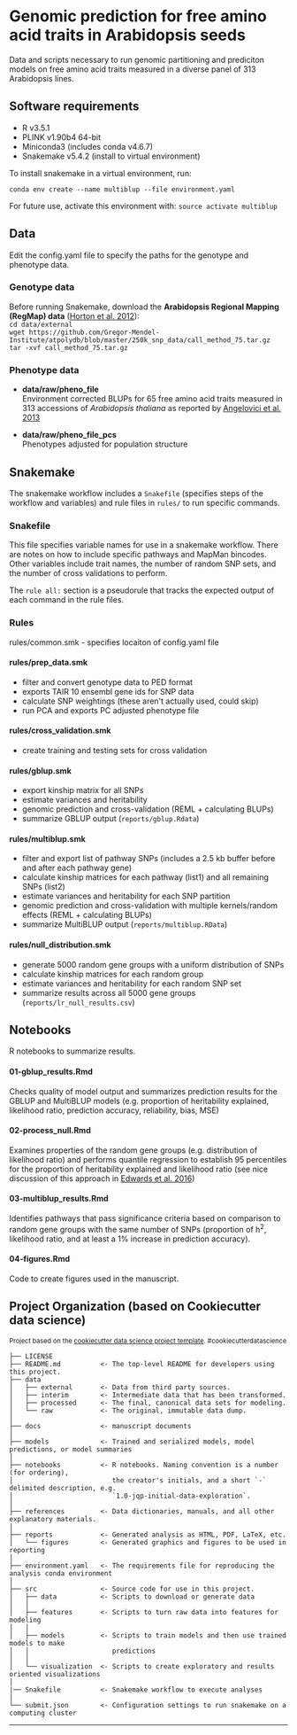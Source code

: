 Genomic prediction for free amino acid traits in Arabidopsis seeds
==============================

Data and scripts necessary to run genomic partitioning and prediciton models on free amino acid traits measured in a diverse panel of 313 Arabidopsis lines. 

Software requirements
------------
* R v3.5.1
* PLINK v1.90b4 64-bit
* Miniconda3 (includes conda v4.6.7)
* Snakemake v5.4.2 (install to virtual environment)

To install snakemake in a virtual environment, run:  

`conda env create --name multiblup --file environment.yaml`  

For future use, activate this environment with:
`source activate multiblup`

Data
------------
Edit the config.yaml file to specify the paths for the genotype and phenotype data.

### Genotype data
Before running Snakemake, download the **Arabidopsis Regional Mapping (RegMap) data** ([Horton et al. 2012](https://www.ncbi.nlm.nih.gov/pmc/articles/PMC3267885/)):  
`cd data/external`  
`wget https://github.com/Gregor-Mendel-Institute/atpolydb/blob/master/250k_snp_data/call_method_75.tar.gz`  
`tar -xvf call_method_75.tar.gz` 

### Phenotype data

- **data/raw/pheno_file**  
Environment corrected BLUPs for 65 free amino acid traits measured in 313 accessions of _Arabidopsis thaliana_ as reported by [Angelovici et al. 2013](http://www.plantcell.org/content/25/12/4827#sec-12)  

- **data/raw/pheno_file_pcs**  
Phenotypes adjusted for population structure

Snakemake
------------
The snakemake workflow includes a `Snakefile` (specifies steps of the workflow and variables) and rule files in `rules/` to run specific commands. 

### Snakefile 
This file specifies variable names for use in a snakemake workflow. There are notes on how to include specific pathways and MapMan bincodes. Other variables include trait names, the number of random SNP sets, and the number of cross validations to perform.  

The `rule all:` section is a pseudorule that tracks the expected output of each command in the rule files. 

### Rules
rules/common.smk - specifies locaiton of config.yaml file

#### rules/prep_data.smk
- filter and convert genotype data to PED format
- exports TAIR 10 ensembl gene ids for SNP data 
- calculate SNP weightings (these aren't actually used, could skip)
- run PCA and exports PC adjusted phenotype file

#### rules/cross_validation.smk 
- create training and testing sets for cross validation

#### rules/gblup.smk
- export kinship matrix for all SNPs 
- estimate variances and heritability
- genomic prediction and cross-validation (REML + calculating BLUPs)
- summarize GBLUP output (`reports/gblup.Rdata`)

#### rules/multiblup.smk
- filter and export list of pathway SNPs (includes a 2.5 kb buffer before and after each pathway gene)
- calculate kinship matrices for each pathway (list1) and all remaining SNPs (list2) 
- estimate variances and heritability for each SNP partition
- genomic prediction and cross-validation with multiple kernels/random effects (REML + calculating BLUPs)
- summarize MultiBLUP output (`reports/multiblup.RData`)

#### rules/null_distribution.smk
- generate 5000 random gene groups with a uniform distribution of SNPs 
- calculate kinship matrices for each random group 
- estimate variances and heritability for each random SNP set 
- summarize results across all 5000 gene groups (`reports/lr_null_results.csv`)

Notebooks
------------
R notebooks to summarize results. 

#### 01-gblup_results.Rmd
Checks quality of model output and summarizes prediction results for the GBLUP and MultiBLUP models (e.g. proportion of heritability explained, likelihood ratio, prediction accuracy, reliability, bias, MSE)

#### 02-process_null.Rmd
Examines properties of the random gene groups (e.g. distribution of likelihood ratio) and performs quantile regression to establish 95 percentiles for the proportion of heritability explained and likelihood ratio (see nice discussion of this approach in [Edwards et al. 2016](https://gsejournal.biomedcentral.com/articles/10.1186/s12711-015-0132-6))

#### 03-multiblup_results.Rmd
Identifies pathways that pass significance criteria based on comparison to random gene groups with the same number of SNPs (proportion of h<sup>2</sup>, likelihood ratio, and at least a 1% increase in prediction accuracy). 

#### 04-figures.Rmd
Code to create figures used in the manuscript. 


Project Organization (based on Cookiecutter data science)
------------
<p><small>Project based on the <a target="_blank" href="https://drivendata.github.io/cookiecutter-data-science/">cookiecutter data science project template</a>. #cookiecutterdatascience</small></p>

    ├── LICENSE
    ├── README.md          <- The top-level README for developers using this project.
    ├── data
    │   ├── external       <- Data from third party sources.
    │   ├── interim        <- Intermediate data that has been transformed.
    │   ├── processed      <- The final, canonical data sets for modeling.
    │   └── raw            <- The original, immutable data dump.
    │
    ├── docs               <- manuscript documents
    │
    ├── models             <- Trained and serialized models, model predictions, or model summaries
    │
    ├── notebooks          <- R notebooks. Naming convention is a number (for ordering),
    │                         the creator's initials, and a short `-` delimited description, e.g.
    │                         `1.0-jqp-initial-data-exploration`.
    │
    ├── references         <- Data dictionaries, manuals, and all other explanatory materials.
    │
    ├── reports            <- Generated analysis as HTML, PDF, LaTeX, etc.
    │   └── figures        <- Generated graphics and figures to be used in reporting
    │
    ├── environment.yaml   <- The requirements file for reproducing the analysis conda environment
    │
    ├── src                <- Source code for use in this project.
    │   ├── data           <- Scripts to download or generate data
    │   │
    │   ├── features       <- Scripts to turn raw data into features for modeling
    │   │
    │   ├── models         <- Scripts to train models and then use trained models to make
    │   │                     predictions
    │   │
    │   └── visualization  <- Scripts to create exploratory and results oriented visualizations
    │
    |── Snakefile          <- Snakemake workflow to execute analyses
    │
    └── submit.json        <- Configuration settings to run snakemake on a computing cluster


--------
